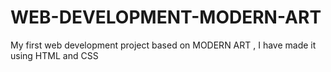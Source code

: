 # WEB-DEVELOPMENT-MODERN-ART
My first web development project based on MODERN ART , I have made it using HTML and CSS
